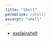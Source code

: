 ```yaml
---
title: "Shell"
permalink: /shell/
excerpt: "shell"
---
```


- [explainshell](https://explainshell.com/)
